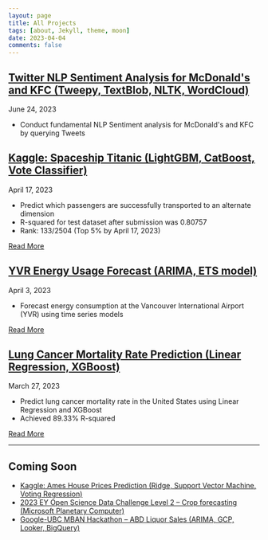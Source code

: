 ```yaml
---
layout: page
title: All Projects
tags: [about, Jekyll, theme, moon]
date: 2023-04-04
comments: false
---
```


## [Twitter NLP Sentiment Analysis for McDonald's and KFC (Tweepy, TextBlob, NLTK, WordCloud)](https://xup65k6t6.github.io/Personal_Blog/projects/Twitter-NLP-Sentiment-Analysis-for-McDonalds-and-KFC/)
June 24, 2023

- Conduct fundamental NLP Sentiment analysis for McDonald's and KFC by querying Tweets

## [Kaggle: Spaceship Titanic (LightGBM, CatBoost, Vote Classifier)](https://xup65k6t6.github.io/Personal_Blog/projects/Kaggle:Spaceship-Titanic/)
April 17, 2023
- Predict which passengers are successfully transported to an alternate dimension
- R-squared for test dataset after submission was 0.80757
- Rank: 133/2504 (Top 5% by April 17, 2023)

[Read More](https://xup65k6t6.github.io/Personal_Blog/projects/Kaggle:Spaceship-Titanic/)


## [YVR Energy Usage Forecast (ARIMA, ETS model)](https://xup65k6t6.github.io/Personal_Blog/projects/YVR-Energy-Usage-Forecast/)
April 3, 2023
- Forecast energy consumption at the Vancouver International Airport (YVR) using time series models

[Read More](https://xup65k6t6.github.io/Personal_Blog/projects/YVR-Energy-Usage-Forecast/)


## [Lung Cancer Mortality Rate Prediction (Linear Regression, XGBoost)](https://xup65k6t6.github.io/Personal_Blog/projects/Lung-Cancer-Mortality-Rate-Prediction/)
March 27, 2023
- Predict lung cancer mortality rate in the United States using Linear Regression and XGBoost
- Achieved 89.33% R-squared

[Read More](https://xup65k6t6.github.io/Personal_Blog/projects/Lung-Cancer-Mortality-Rate-Prediction/)


---

## Coming Soon
- [Kaggle: Ames House Prices Prediction (Ridge, Support Vector Machine, Voting Regression)](https://www.kaggle.com/code/cclinnilcc/house-prices-ames-housing)
- [2023 EY Open Science Data Challenge Level 2 – Crop forecasting (Microsoft Planetary Computer)](https://challenge.ey.com/)
- [Google-UBC MBAN Hackathon – ABD Liquor Sales (ARIMA, GCP, Looker, BigQuery)](https://lookerstudio.google.com/u/0/reporting/4ecd3ac4-9b47-4c97-8730-5c87ea10ebf9)
